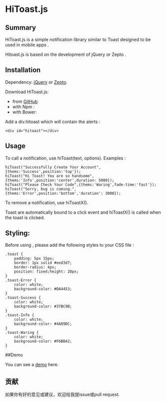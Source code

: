 
HiToast.js
=========

## Summary

HiToast.js is a simple notification library similar to Toast designed to be used in mobile apps . 

Hitoast.js is based on the development of jQuery or Zepto .

## Installation

Dependency: [jQuery](http://jquery.com/) or [Zepto](http://zeptojs.com/).

Download HiToast.js:
- from [GitHub](https://github.com/hicoldcat/HiToast/blob/master/hitoast.js)
- with Npm : 
- with Bower:

Add a div.hitoast which will contain the alerts :

	<div id="hitoast"></div>

## Usage

To call a notification, use hiToast(text, options). Examples :

	hiToast("Successfully Create Your Account",{thems:'Success',position:'top'});
	hiToast("Hi Toast! You are so handsome",{thems:'Info',position:'center',duration: 5000});
	hiToast("Please Check Your Code",{thems:'Waring',fade-time:'fast'});
	hiToast("Sorry, bug is coming.",{thems:'Error',position:'bottom','duration': 3000});

To remove a notification, use hiToastX().

Toast are automatically bound to a click event and hiToastX() is called when the toast is clicked.

## Styling:
Before using , please add the following styles to your CSS file :

	.toast {	
		padding: 5px 15px;
		border: 1px solid #eed3d7;
		border-radius: 4px;
		position: fixed;height: 20px;
	}
	.toast-Error {
		color: white;
		background-color: #DA4453;
	}
	.toast-Success {
		color: white;
		background-color: #37BC9B;
	}
	.toast-Info {
		color: white;
		background-color: #4A89DC;
	}
	.toast-Waring {
		color: white;
		background-color: #F6BB42;
	}

##Demo

You can see a [demo](https://hicoldcat.github.io/HiToast/) here.

## 贡献

如果你有好的意见或建议，欢迎给我提issue或pull request.